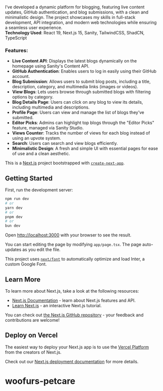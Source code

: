I’ve developed a dynamic platform for blogging, featuring live content updates, GitHub authentication, and blog submissions, with a clean and minimalistic design. The project showcases my skills in full-stack development, API integration, and modern web technologies while ensuring a seamless user experience.  
**Technology Used**: React 19, Next.js 15, Sanity, TailwindCSS, ShadCN, TypeScript  

### Features:
- **Live Content API**: Displays the latest blogs dynamically on the homepage using Sanity's Content API.
- **GitHub Authentication**: Enables users to log in easily using their GitHub account.
- **Blog Submission**: Allows users to submit blog posts, including a title, description, category, and multimedia links (images or videos).
- **View Blogs**: Lets users browse through submitted blogs with filtering options by category.
- **Blog Details Page**: Users can click on any blog to view its details, including multimedia and descriptions.
- **Profile Page**: Users can view and manage the list of blogs they’ve submitted.
- **Editor Picks**: Admins can highlight top blogs through the "Editor Picks" feature, managed via Sanity Studio.
- **Views Counter**: Tracks the number of views for each blog instead of using an upvote system.
- **Search**: Users can search and view blogs efficiently.
- **Minimalistic Design**: A fresh and simple UI with essential pages for ease of use and a clean aesthetic.

This is a [Next.js](https://nextjs.org/) project bootstrapped with [`create-next-app`](https://github.com/vercel/next.js/tree/canary/packages/create-next-app).

## Getting Started

First, run the development server:

```bash
npm run dev
# or
yarn dev
# or
pnpm dev
# or
bun dev
```

Open [http://localhost:3000](http://localhost:3000) with your browser to see the result.

You can start editing the page by modifying `app/page.tsx`. The page auto-updates as you edit the file.

This project uses [`next/font`](https://nextjs.org/docs/basic-features/font-optimization) to automatically optimize and load Inter, a custom Google Font.

## Learn More

To learn more about Next.js, take a look at the following resources:

- [Next.js Documentation](https://nextjs.org/docs) - learn about Next.js features and API.
- [Learn Next.js](https://nextjs.org/learn) - an interactive Next.js tutorial.

You can check out [the Next.js GitHub repository](https://github.com/vercel/next.js/) - your feedback and contributions are welcome!

## Deploy on Vercel

The easiest way to deploy your Next.js app is to use the [Vercel Platform](https://vercel.com/new?utm_medium=default-template&filter=next.js&utm_source=create-next-app&utm_campaign=create-next-app-readme) from the creators of Next.js.

Check out our [Next.js deployment documentation](https://nextjs.org/docs/deployment) for more details.
# woofurs-petcare

